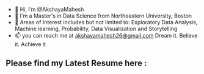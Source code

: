 - 👋 Hi, I’m @AkshayaMahesh
- 👀 I'm a Master's in Data Science from Northeastern University, Boston
- 🌱 Areas of Interest includes but not limited to: Exploratory Data Analysis, Machine learning, Probability, Data Visualization and Storytelling 
- 📫 you can reach me at akshayamahesh26@gmail.com
Dream it. Believe it. Achieve it

## Please find my Latest Resume here :



<!---
AkshayaMahesh/AkshayaMahesh is a ✨ special ✨ repository because its `README.md` (this file) appears on your GitHub profile.
You can click the Preview link to take a look at your changes.
--->


